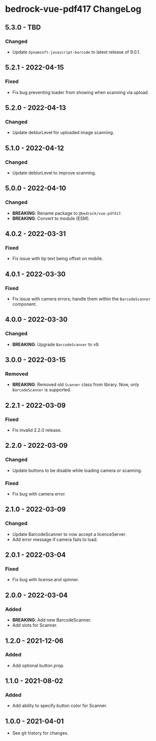 # bedrock-vue-pdf417 ChangeLog

## 5.3.0 - TBD

### Changed
- Update `dynamsoft-javascript-barcode` to latest release of 9.0.1.

## 5.2.1 - 2022-04-15

### Fixed
- Fix bug preventing loader from showing when scanning via upload.

## 5.2.0 - 2022-04-13

### Changed
- Update deblurLevel for uploaded image scanning.

## 5.1.0 - 2022-04-12

### Changed
- Update deblurLevel to improve scanning.

## 5.0.0 - 2022-04-10

### Changed
- **BREAKING**: Rename package to `@bedrock/vue-pdf417`.
- **BREAKING**: Convert to module (ESM).

## 4.0.2 - 2022-03-31

### Fixed
- Fix issue with tip text being offset on mobile.

## 4.0.1 - 2022-03-30

### Fixed
- Fix issue with camera errors; handle them within the
  `BarcodeScanner` component.

## 4.0.0 - 2022-03-30

### Changed
- **BREAKING**: Upgrade `BarcodeScanner` to v9.

## 3.0.0 - 2022-03-15

### Removed
- **BREAKING**: Removed old `Scanner` class from library. Now, only
  `BarcodeScanner` is supported.

## 2.2.1 - 2022-03-09

### Fixed
- Fix invalid 2.2.0 release.

## 2.2.0 - 2022-03-09

### Changed
- Update buttons to be disable while loading camera or scanning.

### Fixed
- Fix bug with camera error.

## 2.1.0 - 2022-03-09

### Changed
- Update BarcodeScanner to now accept a licenceServer.
- Add error message if camera fails to load.

## 2.0.1 - 2022-03-04

### Fixed
- Fix bug with license and spinner.

## 2.0.0 - 2022-03-04

### Added
- **BREAKING**: Add new BarcodeScanner.
- Add slots for Scanner.

## 1.2.0 - 2021-12-06

### Added
- Add optional button prop.

## 1.1.0 - 2021-08-02

### Added
- Add ability to specify button color for Scanner.

## 1.0.0 - 2021-04-01

- See git history for changes.
